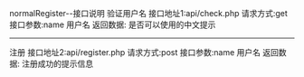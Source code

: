 normalRegister--接口说明
验证用户名 接口地址1:api/check.php
           请求方式:get
           接口参数:name 用户名
           返回数据:
              是否可以使用的中文提示

------------------------------------------------------------------
注册 接口地址2:api/register.php
      请求方式:post
      接口参数:name 用户名
      返回数据:
         注册成功的提示信息